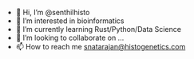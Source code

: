 - 👋 Hi, I’m @senthilhisto
- 👀 I’m interested in bioinformatics
- 🌱 I’m currently learning Rust/Python/Data Science
- 💞️ I’m looking to collaborate on ...
- 📫 How to reach me snatarajan@histogenetics.com

<!---
senthilhisto/senthilhisto is a ✨ special ✨ repository because its `README.md` (this file) appears on your GitHub profile.
You can click the Preview link to take a look at your changes.
--->
